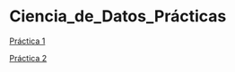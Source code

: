 # Ciencia_de_Datos_Prácticas

[Práctica 1](https://github.com/mayraberrones94/Ciencia_de_Datos/blob/master/Practica%201.ipynb)


[Práctica 2](https://github.com/mayraberrones94/Ciencia_de_Datos/blob/master/Pr%C3%A1ctica%202.ipynb)